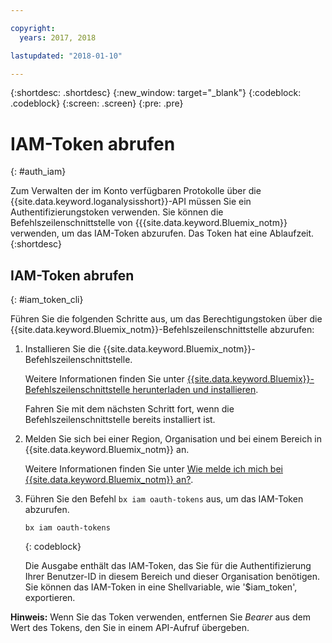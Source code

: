 ```yaml
---

copyright:
  years: 2017, 2018

lastupdated: "2018-01-10"

---
```



{:shortdesc: .shortdesc}
{:new_window: target="_blank"}
{:codeblock: .codeblock}
{:screen: .screen}
{:pre: .pre}


# IAM-Token abrufen
{: #auth_iam}

Zum Verwalten der im Konto verfügbaren Protokolle über die {{site.data.keyword.loganalysisshort}}-API müssen Sie ein Authentifizierungstoken verwenden. Sie können die Befehlszeilenschnittstelle von {{{site.data.keyword.Bluemix_notm}} verwenden, um das IAM-Token abzurufen. Das Token hat eine Ablaufzeit. 
{:shortdesc}


## IAM-Token abrufen
{: #iam_token_cli}

Führen Sie die folgenden Schritte aus, um das Berechtigungstoken über die {{site.data.keyword.Bluemix_notm}}-Befehlszeilenschnittstelle abzurufen:

1. Installieren Sie die {{site.data.keyword.Bluemix_notm}}-Befehlszeilenschnittstelle.

   Weitere Informationen finden Sie unter [{{site.data.keyword.Bluemix}}-Befehlszeilenschnittstelle herunterladen und installieren](/docs/cli/reference/bluemix_cli/download_cli.html#download_install).
   
   Fahren Sie mit dem nächsten Schritt fort, wenn die Befehlszeilenschnittstelle bereits installiert ist.
    
2. Melden Sie sich bei einer Region, Organisation und bei einem Bereich in {{site.data.keyword.Bluemix_notm}} an. 

    Weitere Informationen finden Sie unter [Wie melde ich mich bei {{site.data.keyword.Bluemix_notm}} an?](/docs/services/CloudLogAnalysis/qa/cli_qa.html#login).
	
3. Führen Sie den Befehl `bx iam oauth-tokens` aus, um das IAM-Token abzurufen.

    ```
	bx iam oauth-tokens
	```
	{: codeblock}
	
	Die Ausgabe enthält das IAM-Token, das Sie für die Authentifizierung Ihrer Benutzer-ID in diesem Bereich und dieser Organisation benötigen. Sie können das IAM-Token in eine Shellvariable, wie '$iam_token', exportieren.



**Hinweis:** Wenn Sie das Token verwenden, entfernen Sie *Bearer* aus dem Wert des Tokens, den Sie in einem API-Aufruf übergeben.

